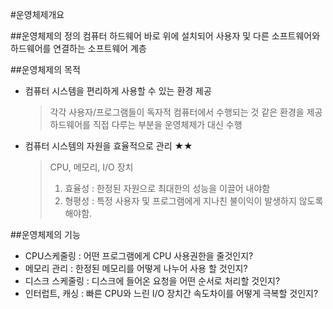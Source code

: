 #운영체제개요

##운영체제의 정의
컴퓨터 하드웨어 바로 위에 설치되어 사용자 및 다른 소프트웨어와 하드웨어를 연결하는 소프트웨어 계층

##운영체제의 목적

- 컴퓨터 시스템을 편리하게 사용할 수 있는 환경 제공 
    > 각각 사용자/프로그램들이 독자적 컴퓨터에서 수행되는 것 같은 환경을 제공
    > 하드웨어를 직접 다루는 부분을 운영체제가 대신 수행
    
- 컴퓨터 시스템의 자원을 효율적으로 관리 ★★
    > CPU, 메모리, I/O 장치
    > 1. 효율성 : 한정된 자원으로 최대한의 성능을 이끌어 내야함
    > 2. 형평성 : 특정 사용자 및 프로그램에게 지나친 불이익이 발생하지 않도록 해야함.

##운영체제의 기능
- CPU스케줄링 : 어떤 프로그램에게 CPU 사용권한을 줄것인지?
- 메모리 관리 : 한정된 메모리를 어떻게 나누어 사용 할 것인지?
- 디스크 스케줄링 : 디스크에 들어온 요청을 어떤 순서로 처리할 것인지?
- 인터럽트, 캐싱 : 빠른 CPU와 느린 I/O 장치간 속도차이를 어떻게 극복할 것인지?


